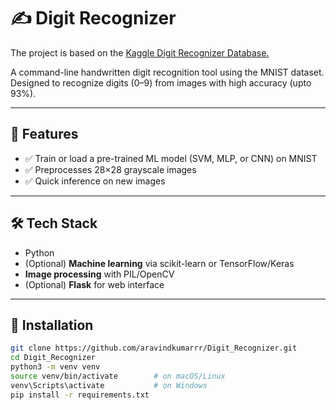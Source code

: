 # ✍️ Digit Recognizer

The project is based on the [Kaggle Digit Recognizer Database.](https://www.kaggle.com/c/digit-recognizer)

A command-line handwritten digit recognition tool using the MNIST dataset. Designed to recognize digits (0–9) from images with high accuracy (upto 93%).

---

## 📌 Features

- ✅ Train or load a pre-trained ML model (SVM, MLP, or CNN) on MNIST
- ✅ Preprocesses 28×28 grayscale images
- ✅ Quick inference on new images

---

## 🛠️ Tech Stack

- Python
- (Optional) **Machine learning** via scikit-learn or TensorFlow/Keras
- **Image processing** with PIL/OpenCV
- (Optional) **Flask** for web interface

---

## 🔧 Installation

```bash
git clone https://github.com/aravindkumarrr/Digit_Recognizer.git
cd Digit_Recognizer
python3 -m venv venv
source venv/bin/activate        # on macOS/Linux
venv\Scripts\activate           # on Windows
pip install -r requirements.txt
